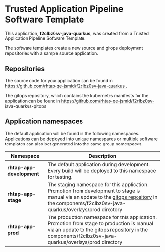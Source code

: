 # Trusted Application Pipeline Software Template

This application, **f2clbz0sv-java-quarkus**, was created from a Trusted Application Pipeline Software Template.

The software templates create a new source and gitops deployment repositories with a sample source application. 

## Repositories

The source code for your application can be found in [https://github.com/rhtap-qe-jsmid/f2clbz0sv-java-quarkus ](https://github.com/rhtap-qe-jsmid/f2clbz0sv-java-quarkus ).
 
The gitops repository, which contains the kubernetes manifests for the application can be found in 
[https://github.com/rhtap-qe-jsmid/f2clbz0sv-java-quarkus-gitops ](https://github.com/rhtap-qe-jsmid/f2clbz0sv-java-quarkus-gitops ) 

## Application namespaces 

The default application will be found in the following namespaces. Applications can be deployed into unique namespaces or multiple software templates can also bet generated into the same group namespaces.  

|  Namespace   |  Description   |  
| -------- | -------- |   
| **rhtap-app-development** | The default application during development. Every build will be deployed to this namespace for testing. | 
| **rhtap-app-stage** | The staging namespace for this application. Promotion from development to stage is manual via an update to the [gitops repository](https://github.com/rhtap-qe-jsmid/f2clbz0sv-java-quarkus-gitops ) in the components/f2clbz0sv-java-quarkus/overlays/prod directory |  
| **rhtap-app-prod** | The production namespace for this application. Promotion from stage to production is manual via an update to the [gitops repository](https://github.com/rhtap-qe-jsmid/f2clbz0sv-java-quarkus-gitops ) in the components/f2clbz0sv-java-quarkus/overlays/prod directory | 